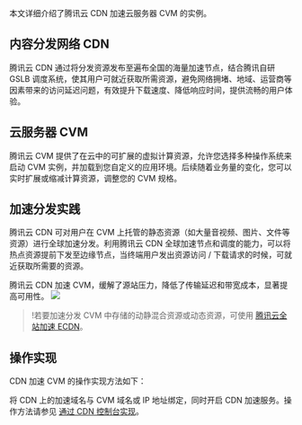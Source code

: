 本文详细介绍了腾讯云 CDN 加速云服务器 CVM 的实例。

## 内容分发网络 CDN
腾讯云 CDN 通过将分发资源发布至遍布全国的海量加速节点，结合腾讯自研 GSLB 调度系统，使其用户可就近获取所需资源，避免网络拥堵、地域、运营商等因素带来的访问延迟问题，有效提升下载速度、降低响应时间，提供流畅的用户体验。

## 云服务器 CVM
腾讯云 CVM 提供了在云中的可扩展的虚拟计算资源，允许您选择多种操作系统来启动 CVM 实例，并加载到您自定义的应用环境。后续随着业务量的变化，您可以实时扩展或缩减计算资源，调整您的 CVM 规格。


## 加速分发实践

腾讯云 CDN 可对用户在 CVM 上托管的静态资源（如大量音视频、图片、文件等资源）进行全球加速分发。利用腾讯云 CDN 全球加速节点和调度的能力，可以将热点资源提前下发至边缘节点，当终端用户发出资源访问 / 下载请求的时候，可就近获取所需要的资源。

腾讯云 CDN 加速 CVM，缓解了源站压力，降低了传输延迟和带宽成本，显著提高可用性。
![](https://main.qcloudimg.com/raw/66e176f86760440228d930e077f21247.png)

>!若要加速分发 CVM 中存储的动静混合资源或动态资源，可使用 [腾讯云全站加速 ECDN](https://intl.cloud.tencent.com/product/ecdn)。


## 操作实现

CDN 加速 CVM 的操作实现方法如下：

将 CDN 上的加速域名与 CVM 域名或 IP 地址绑定，同时开启 CDN 加速服务。操作方法请参见 [通过 CDN 控制台实现](https://intl.cloud.tencent.com/document/product/228/32988)。
